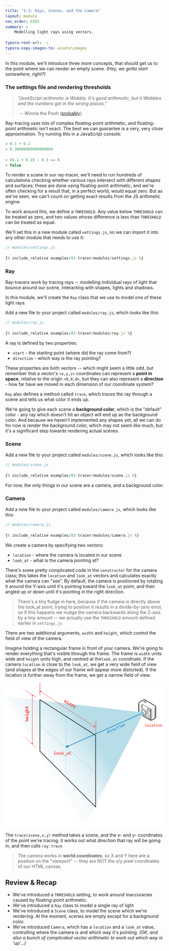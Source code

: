 ```yaml
---
title: "3.3: Rays, Scenes, and the Camera"
layout: module
nav_order: 0303
summary: >
    Modelling light rays using vectors.

typora-root-url: .\
typora-copy-images-to: assets\images
---
```


In this module, we'll introduce three more concepts, that should get us to the point where we can render an empty scene. *(Hey, we gotta start somewhere, right?)*

### The settings file and rendering thresholds

> *"JavaScript arithmetic is Wobbly. It's good arithmetic, but it Wobbles and the numbers get in the wrong places."*
>
> ​	-- Winnie the Pooh ([probably](https://en.wikiquote.org/wiki/Spelling)).

Ray-tracing uses lots of complex floating-point arithmetic, and floating-point arithmetic isn't exact. The best we can guarantee is a very, very close approximation. Try running this in a JavaScript console:

```javascript
> 0.1 + 0.2
< 0.30000000000000004

> (0.1 + 0.2) - 0.3 == 0
< false
```

To render a scene in our ray-tracer, we'll need to run hundreds of calculations checking whether various rays intersect with different shapes and surfaces; these are done using floating-point arithmetic, and we're often checking for a result that, in a perfect world, would equal zero. But as we've seen, we can't count on getting exact results from the JS arithmetic engine.

To work around this, we define a `THRESHOLD`.  Any value below `THRESHOLD` can be treated as zero, and two values whose difference is less than `THRESHOLD` can be treated as equal.

We'll set this in a new module called `settings.js`, so we can import it into any other module that needs to use it:

```javascript
// modules/settings.js

{% include_relative examples/03-tracer/modules/settings.js %}
```

### Ray

Ray-tracers work by tracing rays -- modelling individual rays of light that bounce around our scene, interacting with shapes, lights and shadows.

In this module, we'll create the `Ray` class that we use to model one of these light rays.

Add a new file to your project called `modules/ray.js`, which looks like this:

```javascript
// modules/ray.js

{% include_relative examples/03-tracer/modules/ray.js %}
```

A ray is defined by two properties:

* `start` - the starting point (where did the ray come from?)
* `direction` - which way is the ray pointing?

These properties are both vectors -- which might seem a little odd, but remember that a vector's `<x,y,z>` coordinates can represent a **point in space**, relative to the origin `<0,0,0>`, but they can also represent a **direction** - how far have we moved in each dimension of our coordinate system?

`Ray` also defines a method called `trace`, which traces the ray through a scene and tells us what color it ends up. 

We're going to give each scene a **background color**, which is the "default" color - any ray which doesn't hit an object will end up as the background color. And because we haven't implemented any shapes yet, all we can do for now is render the background color, which may not seem like much, but it's a significant step towards rendering actual scenes.

### Scene

Add a new file to your project called `modules/scene.js`, which looks like this:

```javascript
// modules/scene.js

{% include_relative examples/03-tracer/modules/scene.js %}
```

For now, the only things in our scene are a camera, and a background color.

### Camera

Add a new file to your project called `modules/camera.js`, which looks like this:

```javascript
// modules/camera.js

{% include_relative examples/03-tracer/modules/camera.js %}
```

We create a camera by specifying two vectors: 

* `location` - where the camera is located in our scene
* `look_at` - what is the camera pointing at?

There's some pretty complicated code in the `constructor` for the camera class; this takes the `location` and `look_at` vectors and calculates exactly what the camera can "see". By default, the camera is positioned by rotating it around the Y-axis until it's pointing toward the `look_at` point, and then angled up or down until it's pointing in the right direction.

> There's a tiny fudge in here, because if the camera is directly above the look_at point, trying to position it results in a divide-by-zero error, so if this happens we nudge the camera backwards along the Z-axis by a tiny amount -- we actually use the `THRESHOLD` amount defined earlier in `settings.js`

There are two additional arguments, `width` and `height`, which control the field of view of the camera.

Imagine holding a rectangular frame in front of your camera. We're going to render everything that's visible through the frame. The frame is `width` units wide and `height` units high, and centred at the`look_at` coordinate. If the camera `location` is close to the `look_at`, we get a very wide field of view (and shapes at the edges of our frame will appear more distorted). If the location is further away from the frame, we get a narrow field of view.

![image-20220324120918154](./assets/images/image-20220324120918154.png)

The `trace(scene,x,y)` method takes a scene, and the x- and y- coordinates of the point we're tracing; it works out what direction that ray will be going in, and then calls `ray.trace`

> The camera works in **world coordinates**, so X and Y here are a position on the "viewport" -- they are NOT the x/y pixel coordinates of our HTML canvas. 

## Review & Recap

* We've introduced a `THRESHOLD` setting, to work around inaccuracies caused by floating-point arithmetic.
* We've introduced a `Ray` class to model a single ray of light
* We've introduced a `Scene` class, to model the scene which we're rendering. At the moment, scenes are empty except for a background color.
* We've introduced `Camera`, which has a `location` and a `look_at` value, controlling where the camera is and which way it's pointing. *(OK, and also a bunch of complicated vector arithmetic to work out which way is 'up'...)*

